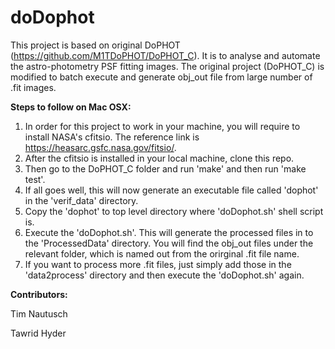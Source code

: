 # doDophot
This project is based on original DoPHOT (https://github.com/M1TDoPHOT/DoPHOT_C).
It is to analyse and automate the astro-photometry PSF fitting images. The original project (DoPHOT_C) is modified to batch execute and generate obj_out file from large number of .fit images.

<b>Steps to follow on Mac OSX:</b>
1. In order for this project to work in your machine, you will require to install NASA's cfitsio. The reference link is https://heasarc.gsfc.nasa.gov/fitsio/. 
2. After the cfitsio is installed in your local machine, clone this repo.
3. Then go to the DoPHOT_C folder and run 'make' and then run 'make test'.
4. If all goes well, this will now generate an executable file called 'dophot' in the 'verif_data' directory. 
5. Copy the 'dophot' to top level directory where 'doDophot.sh' shell script is.
6. Execute the 'doDophot.sh'. This will generate the processed files in to the 'ProcessedData' directory. You will find the obj_out files under the relevant folder, which is named out from the orirginal .fit file name.
7. If you want to process more .fit files, just simply add those in the 'data2process' directory and then execute the 'doDophot.sh' again.

<b>Contributors:</b>

Tim Nautusch

Tawrid Hyder 

